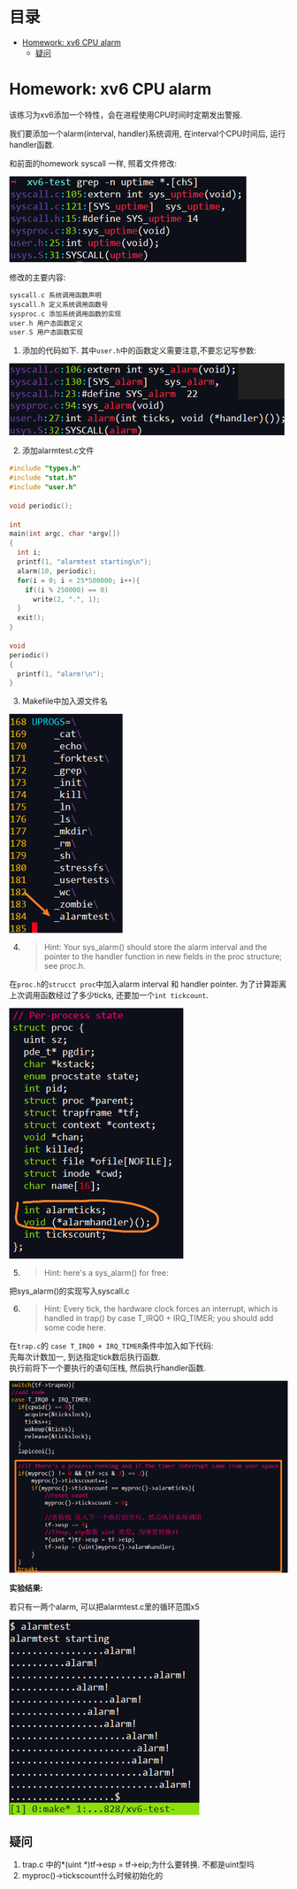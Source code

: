 # 目录
<!-- vim-markdown-toc GFM -->

* [Homework: xv6 CPU alarm](#homework-xv6-cpu-alarm)
    * [疑问](#疑问)

<!-- vim-markdown-toc -->

# Homework: xv6 CPU alarm

该练习为xv6添加一个特性，会在进程使用CPU时间时定期发出警报.  

我们要添加一个alarm(interval, handler)系统调用, 在interval个CPU时间后, 运行handler函数.

和前面的homework syscall 一样, 照着文件修改:

![](assets/img1.png)

修改的主要内容:  
```c
syscall.c 系统调用函数声明
syscall.h 定义系统调用函数号
sysproc.c 添加系统调用函数的实现
user.h 用户态函数定义
user.S 用户态函数实现
```


1. 添加的代码如下. 其中`user.h`中的函数定义需要注意,不要忘记写参数:  

![](assets/img8.png)

2. 添加alarmtest.c文件
```c
#include "types.h"
#include "stat.h"
#include "user.h"

void periodic();

int
main(int argc, char *argv[])
{
  int i;
  printf(1, "alarmtest starting\n");
  alarm(10, periodic);
  for(i = 0; i < 25*500000; i++){
    if((i % 250000) == 0)
      write(2, ".", 1);
  }
  exit();
}

void
periodic()
{
  printf(1, "alarm!\n");
}
```

3. Makefile中加入源文件名

![](assets/img7.png)

4. > Hint: Your sys_alarm() should store the alarm interval and the pointer to the handler function in new fields in the proc structure; see proc.h.

在`proc.h`的`strucct proc`中加入alarm interval 和 handler pointer. 为了计算距离上次调用函数经过了多少ticks, 还要加一个`int tickcount`.

![](assets/img5.png)


5. > Hint: here's a sys_alarm() for free: 

把sys_alarm()的实现写入syscall.c


6. > Hint: Every tick, the hardware clock forces an interrupt, which is handled in trap() by case T_IRQ0 + IRQ_TIMER; you should add some code here.

在`trap.c`的 `case T_IRQ0 + IRQ_TIMER`条件中加入如下代码:  
先每次计数加一, 到达指定tick数后执行函数.  
执行前将下一个要执行的语句压栈, 然后执行handler函数.

![](assets/img6.png)

**实验结果:**  

若只有一两个alarm, 可以把alarmtest.c里的循环范围x5  

![](assets/img2.png)

## 疑问
1. trap.c 中的*(uint *)tf->esp = tf->eip;为什么要转换. 不都是uint型吗
2. myproc()->tickscount什么时候初始化的
